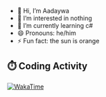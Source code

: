 - 👋 Hi, I’m Aadaywa
- 👀 I’m interested in nothing
- 🌱 I’m currently learning c#
- 😄 Pronouns: he/him
- ⚡ Fun fact: the sun is orange




## ⏱️ Coding Activity

[![WakaTime](https://wakatime.com/badge/user/5e8b8abf-3085-4d63-a300-5a6c1eb657f7/project/20abc462-3782-4004-b2fa-c6c4b2c2737e.svg)](https://wakatime.com/badge/user/5e8b8abf-3085-4d63-a300-5a6c1eb657f7/project/20abc462-3782-4004-b2fa-c6c4b2c2737e)
